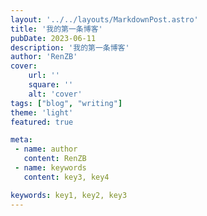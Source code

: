 ```yaml
---
layout: '../../layouts/MarkdownPost.astro'
title: '我的第一条博客'
pubDate: 2023-06-11
description: '我的第一条博客'
author: 'RenZB'
cover:
    url: ''
    square: ''
    alt: 'cover'
tags: ["blog", "writing"] 
theme: 'light'
featured: true

meta:
 - name: author
   content: RenZB
 - name: keywords
   content: key3, key4

keywords: key1, key2, key3
---
```


